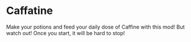 # Caffatine

Make your potions and feed your daily dose of Caffine with this mod! But watch out! Once you start, it will be hard to stop! 

